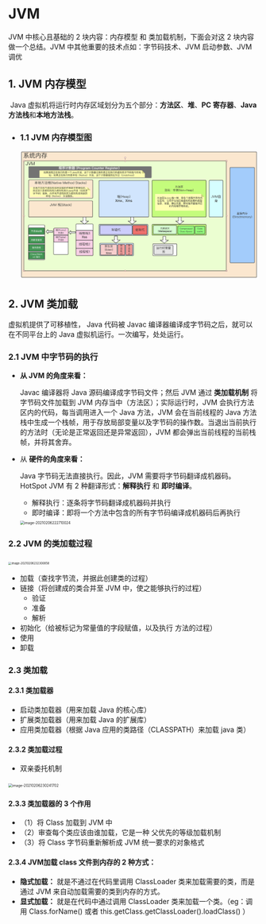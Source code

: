 # JVM

JVM 中核心且基础的 2 块内容：内存模型 和 类加载机制，下面会对这 2 块内容做一个总结。JVM 中其他重要的技术点如：字节码技术、JVM 启动参数、JVM 调优

## 1. JVM 内存模型

​		Java 虚拟机将运行时内存区域划分为五个部分：**方法区**、**堆**、**PC 寄存器**、**Java 方法栈**和**本地方法栈**。

* ### 1.1 JVM 内存模型图

  ![](https://github.com/PayneWoo/JAVA-000/blob/master/Week_01/JVM.png?raw=true)

## 2. JVM 类加载

虚拟机提供了可移植性， Java 代码被 Javac 编译器编译成字节码之后，就可以在不同平台上的 Java 虚拟机运行。一次编写，处处运行。

### 2.1 JVM 中字节码的执行

* **从 JVM 的角度来看：**

  Javac 编译器将 Java 源码编译成字节码文件；然后 JVM 通过 **类加载机制**  将字节码文件加载到 JVM 内存当中（方法区）；实际运行时，JVM 会执行方法区内的代码，每当调用进入一个 Java 方法，JVM 会在当前线程的 Java 方法栈中生成一个栈帧，用于存放局部变量以及字节码的操作数。当退出当前执行的方法时（无论是正常返回还是异常返回），JVM 都会弹出当前线程的当前栈帧，并将其舍弃。

* 从 **硬件的角度来看：**

  Java 字节码无法直接执行。因此，JVM 需要将字节码翻译成机器码。HotSpot JVM 有 2 种翻译形式：**解释执行** 和 **即时编译**。

  * 解释执行：逐条将字节码翻译成机器码并执行
  * 即时编译：即将一个方法中包含的所有字节码编译成机器码后再执行

  <img src="https://i.loli.net/2021/02/06/B4NHQOWvXKCRThf.png" alt="image-20210206222710024" style="zoom:50%;" />

### 2.2 JVM 的类加载过程



<img src="https://i.loli.net/2021/02/07/4dM1BL6KEsCAlbq.png" alt="image-20210206232300858" style="zoom:40%;" />

 * 加载（查找字节流，并据此创建类的过程）
 * 链接（将创建成的类合并至 JVM 中，使之能够执行的过程）
   * 验证
   * 准备
   * 解析
 * 初始化（给被标记为常量值的字段赋值，以及执行 <clinit>方法的过程）
 * 使用
 * 卸载

### 2.3 类加载

#### 2.3.1 类加载器

* 启动类加载器（用来加载 Java 的核心库）
* 扩展类加载器（用来加载 Java 的扩展库）
* 应用类加载器（根据 Java 应用的类路径（CLASSPATH）来加载 java 类）

####  2.3.2 类加载过程

* 双亲委托机制



<img src="https://i.loli.net/2021/02/06/T7pz5UQeGhDOtnv.png" alt="image-20210206230241702" style="zoom:50%;" />



#### 2.3.3 类加载器的 3 个作用

* （1）将 Class 加载到 JVM 中
* （2）审查每个类应该由谁加载，它是一种 父优先的等级加载机制
* （3）将 Class 字节码重新解析成 JVM 统一要求的对象格式

#### 2.3.4 JVM加载 class 文件到内存的 2 种方式：

* **隐式加载：** 就是不通过在代码里调用 ClassLoader 类来加载需要的类，而是通过 JVM 来自动加载需要的类到内存的方式。
* **显式加载：** 就是在代码中通过调用 ClassLoader 类来加载一个类。（eg：调用 Class.forName() 或者 this.getClass.getClassLoader().loadClass() ）



